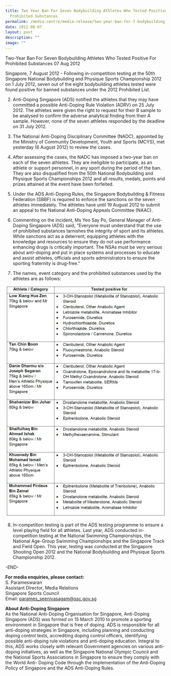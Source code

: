 ```yaml
---
title: Two Year Ban For Seven Bodybuilding Athletes Who Tested Positive For
  Prohibited Substances
permalink: /media-centre/media-release/two-year-ban-for-7-bodybuilding-athletes-who-tested-positive/
date: 2012-08-07
layout: post
description: ""
image: ""
---
```

Two-Year Ban For Seven Bodybuilding Athletes Who Tested Positive For Prohibited Substances
07 Aug 2012


Singapore, 7 August 2012 - Following in-competition testing at the 50th Singapore National Bodybuilding and Physique Sports Championship 2012 on 1 July 2012, seven out of the eight bodybuilding athletes tested were found positive for banned substances under the 2012 Prohibited List.

2. Anti-Doping Singapore (ADS) notified the athletes that they may have committed a possible Anti-Doping Rule Violation (ADRV) on 25 July 2012. The athletes were given the right to request for their B sample to be analysed to confirm the adverse analytical finding from their A sample. However, none of the seven athletes responded by the deadline on 31 July 2012.

3. The National Anti-Doping Disciplinary Committee (NADC), appointed by the Ministry of Community Development, Youth and Sports (MCYS), met yesterday (6 August 2012) to review the cases.

4. After assessing the cases, the NADC has imposed a two-year ban on each of the seven athletes. They are ineligible to participate, as an athlete or support personnel, in any sport during the period of the ban. They are also disqualified from the 50th National Bodybuilding and Physique Sports Championships 2012 and all results, medals, points and prizes attained at the event have been forfeited.

5. Under the ADS Anti-Doping Rules, the Singapore Bodybuilding & Fitness Federation (SBBF) is required to enforce the sanctions on the seven athletes immediately. The athletes have until 19 August 2012 to submit an appeal to the National Anti-Doping Appeals Committee (NAAC).

6. Commenting on the incident, Ms Yeo Say Po, General Manager of Anti-Doping Singapore (ADS) said, "Everyone must understand that the use of prohibited substances tarnishes the integrity of sport and its athletes. While sanctions act as a deterrent, equipping athletes with the knowledge and resources to ensure they do not use performance enhancing drugs is critically important. The NSAs must be very serious about anti-doping and put in place systems and processes to educate and assist athletes, officials and sports administrators to ensure the sporting fraternity is drug-free."

7. The names, event category and the prohibited substances used by the athletes are as follows:

![](/images/Media%20Centre/Media%20Release/2012/Aug/TWOYEARBANFORSEVENBODYBUILDINGATHLETESWHOTESTEDPOSTIVEFORPROHIBITEDSUBSTANCESMainPar0040Imagegif.gif)

8. In-competition testing is part of the ADS testing programme to ensure a level playing field for all athletes. Last year, ADS conducted in-competition testing at the National Swimming Championships, the National Age-Group Swimming Championships and the Singapore Track and Field Open. This year, testing was conducted at the Singapore Shooting Open 2012 and the National Bodybuilding and Physique Sports Championship 2012.

-END-

**For media enquiries, please contact:**
<br>
S. Parameswaran
<br>Assistant Director, Media Relations
<br>Singapore Sports Council
<br>Email: parames_seenivasagam@ssc.gov.sg

**About Anti-Doping Singapore**
<br>
As the National Anti-Doping Organisation for Singapore, Anti-Doping Singapore (ADS) was formed on 15 March 2010 to promote a sporting environment in Singapore that is free of doping. ADS is responsible for all anti-doping strategies in Singapore, including planning and conducting doping control tests, accrediting doping control officers, identifying possible anti-doping rule violations and anti-doping education. Integral to this, ADS works closely with relevant Government agencies on various anti-doping initiatives, as well as the Singapore National Olympic Council and the National Sports Associations in Singapore to ensure they comply with the World Anti- Doping Code through the implementation of the Anti-Doping Policy of Singapore and the ADS Anti-Doping Rules.